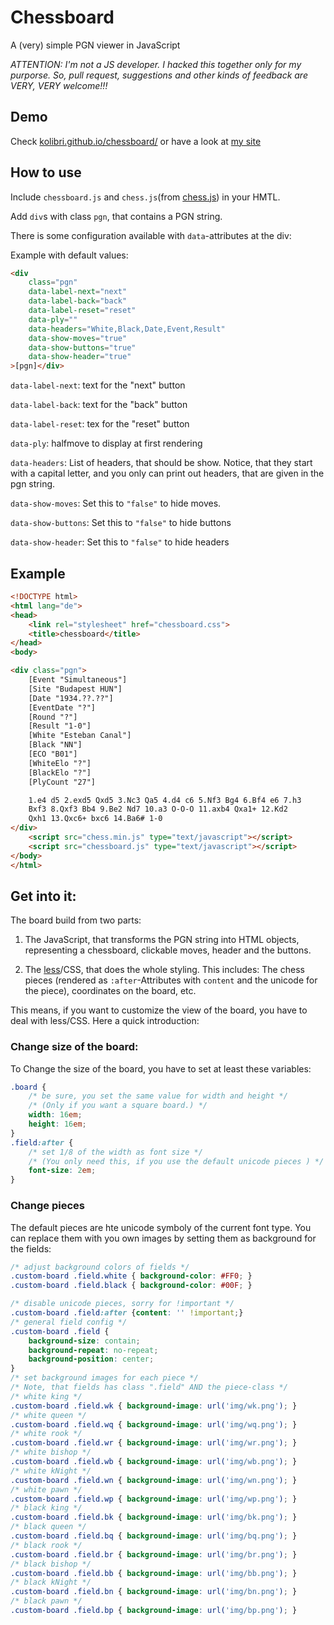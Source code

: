 # Chessboard

A (very) simple PGN viewer in JavaScript

*ATTENTION: I'm not a JS developer. I hacked this together only for my purporse. So, pull request, suggestions and other kinds of feedback are VERY, VERY welcome!!!*

## Demo

Check [kolibri.github.io/chessboard/](https://kolibri.github.io/chessboard/) or have a look at [my site](http://vogelschwarz.de/en/chess)

## How to use

Include `chessboard.js` and `chess.js`(from [chess.js](https://github.com/jhlywa/chess.js)) in your HMTL.

Add  `div`s with class `pgn`, that contains a PGN string.

There is some configuration available with `data`-attributes at the div:

Example with default values:
```html
<div
    class="pgn"
    data-label-next="next"
    data-label-back="back"
    data-label-reset="reset"
    data-ply=""
    data-headers="White,Black,Date,Event,Result"
    data-show-moves="true"
    data-show-buttons="true"
    data-show-header="true"
>[pgn]</div>
```

`data-label-next`: text for the "next" button

`data-label-back`: text for the "back" button

`data-label-reset`: tex for the "reset" button

`data-ply`: halfmove to display at first rendering

`data-headers`: List of headers, that should be show. Notice, that they start with a capital letter, and you only can print out headers, that are given in the pgn string.

`data-show-moves`: Set this to `"false"` to hide moves.

`data-show-buttons`: Set this to `"false"` to hide buttons

`data-show-header`: Set this to `"false"` to hide headers

## Example

```html
<!DOCTYPE html>
<html lang="de">
<head>
    <link rel="stylesheet" href="chessboard.css">
    <title>chessboard</title>
</head>
<body>

<div class="pgn">
    [Event "Simultaneous"]
    [Site "Budapest HUN"]
    [Date "1934.??.??"]
    [EventDate "?"]
    [Round "?"]
    [Result "1-0"]
    [White "Esteban Canal"]
    [Black "NN"]
    [ECO "B01"]
    [WhiteElo "?"]
    [BlackElo "?"]
    [PlyCount "27"]

    1.e4 d5 2.exd5 Qxd5 3.Nc3 Qa5 4.d4 c6 5.Nf3 Bg4 6.Bf4 e6 7.h3 
    Bxf3 8.Qxf3 Bb4 9.Be2 Nd7 10.a3 O-O-O 11.axb4 Qxa1+ 12.Kd2 
    Qxh1 13.Qxc6+ bxc6 14.Ba6# 1-0
</div>
    <script src="chess.min.js" type="text/javascript"></script>
    <script src="chessboard.js" type="text/javascript"></script>
</body>
</html>
```

## Get into it:

The board build from two parts:

1. The JavaScript, that transforms the PGN string into HTML objects, representing a chessboard, clickable moves, header and the buttons.

2. The [less](http://lesscss.org/)/CSS, that does the whole styling. This includes: The chess pieces (rendered as `:after`-Attributes with `content` and the unicode for the piece), coordinates on the board, etc.

This means, if you want to customize the view of the board, you have to deal with less/CSS. Here a quick introduction:

### Change size of the board:

To Change the size of the board, you have to set at least these variables:

```css
.board {
    /* be sure, you set the same value for width and height */
    /* (Only if you want a square board.) */
    width: 16em; 
    height: 16em; 
}
.field:after {
    /* set 1/8 of the width as font size */
    /* (You only need this, if you use the default unicode pieces ) */
    font-size: 2em; 
}
```

### Change pieces

The default pieces are hte unicode symboly of the current font type.
You can replace them with you own images by setting them as background for the fields:

```css
/* adjust background colors of fields */
.custom-board .field.white { background-color: #FF0; }
.custom-board .field.black { background-color: #00F; }

/* disable unicode pieces, sorry for !important */
.custom-board .field:after {content: '' !important;}
/* general field config */
.custom-board .field {
    background-size: contain;
    background-repeat: no-repeat;
    background-position: center;
}
/* set background images for each piece */
/* Note, that fields has class ".field" AND the piece-class */
/* white king */
.custom-board .field.wk { background-image: url('img/wk.png'); }
/* white queen */
.custom-board .field.wq { background-image: url('img/wq.png'); }
/* white rook */
.custom-board .field.wr { background-image: url('img/wr.png'); }
/* white bishop */
.custom-board .field.wb { background-image: url('img/wb.png'); }
/* white kNight */
.custom-board .field.wn { background-image: url('img/wn.png'); }
/* white pawn */
.custom-board .field.wp { background-image: url('img/wp.png'); }
/* black king */
.custom-board .field.bk { background-image: url('img/bk.png'); }
/* black queen */
.custom-board .field.bq { background-image: url('img/bq.png'); }
/* black rook */
.custom-board .field.br { background-image: url('img/br.png'); }
/* black bishop */
.custom-board .field.bb { background-image: url('img/bb.png'); }
/* black kNight */
.custom-board .field.bn { background-image: url('img/bn.png'); }
/* black pawn */
.custom-board .field.bp { background-image: url('img/bp.png'); }
```



